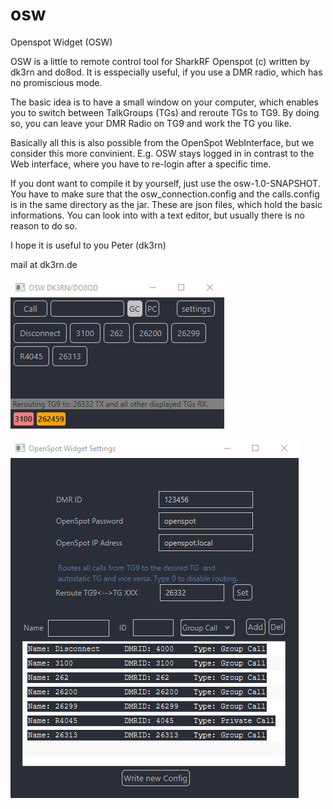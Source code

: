 # osw
Openspot Widget (OSW)

OSW is a little to remote control tool for SharkRF Openspot (c) written by dk3rn and do8od.
It is esspecially useful, if you use a DMR radio, which has no promiscious mode.

The basic idea is to have a small window on your computer, which enables you to switch between TalkGroups (TGs) and reroute TGs
to TG9. By doing so, you can leave your DMR Radio on TG9 and work the TG you like.

Basically all this is also possible from the OpenSpot WebInterface, but we consider this more convinient.
E.g. OSW stays logged in in contrast to the Web interface, where you have to re-login after a specific time.

If you dont want to compile it by yourself, just use the osw-1.0-SNAPSHOT.
You have to make sure that the osw_connection.config and the calls.config is in the same directory as the jar.
These are json files, which hold the basic informations. You can look into with a text editor, but usually there is no reason to do so.

I hope it is useful to you
Peter (dk3rn)

mail at dk3rn.de


![](https://github.com/dk3rn/osw/blob/master/osw%20screenshot.png)

![](https://github.com/dk3rn/osw/blob/master/osw%20settings%20screenshot.png)
